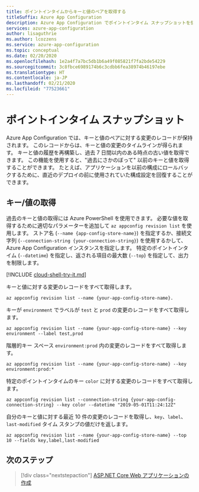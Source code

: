 ```yaml
---
title: ポイントインタイムからキーと値のペアを取得する
titleSuffix: Azure App Configuration
description: Azure App Configuration でポイントインタイム スナップショットを使用して古いキーと値のペアを取得します
services: azure-app-configuration
author: lisaguthrie
ms.author: lcozzens
ms.service: azure-app-configuration
ms.topic: conceptual
ms.date: 02/20/2020
ms.openlocfilehash: 1e2a4f7a7bc5db1b6a49f085821f7fa2bde54229
ms.sourcegitcommit: 3c8fbce6989174b6c3cdbb6fea38974b46197ebe
ms.translationtype: HT
ms.contentlocale: ja-JP
ms.lasthandoff: 02/21/2020
ms.locfileid: "77523661"
---
```

# <a name="point-in-time-snapshot"></a>ポイントインタイム スナップショット

Azure App Configuration では、キーと値のペアに対する変更のレコードが保持されます。 このレコードからは、キーと値の変更のタイムラインが得られます。 キーと値の履歴を再構築し、過去 7 日間以内のある時点の古い値を取得できます。 この機能を使用すると、"過去にさかのぼって" 以前のキーと値を取得することができます。 たとえば、アプリケーションを以前の構成にロールバックするために、直近のデプロイの前に使用されていた構成設定を回復することができます。

## <a name="key-value-retrieval"></a>キー/値の取得

過去のキーと値の取得には Azure PowerShell を使用できます。  必要な値を取得するために適切なパラメーターを追加して `az appconfig revision list` を使用します。  ストア名 (`--name {app-config-store-name}`) を指定するか、接続文字列 (`--connection-string {your-connection-string}`) を使用するかして、Azure App Configuration インスタンスを指定します。 特定のポイントインタイム (`--datetime`) を指定し、返される項目の最大数 (`--top`) を指定して、出力を制限します。

[!INCLUDE [cloud-shell-try-it.md](../../includes/cloud-shell-try-it.md)]

キーと値に対する変更のレコードをすべて取得します。

```azurepowershell
az appconfig revision list --name {your-app-config-store-name}.
```

キーが `environment` でラベルが `test` と `prod` の変更のレコードをすべて取得します。

```azurepowershell
az appconfig revision list --name {your-app-config-store-name} --key environment --label test,prod
```

階層的キー スペース `environment:prod` 内の変更のレコードをすべて取得します。

```azurepowershell
az appconfig revision list --name {your-app-config-store-name} --key environment:prod:* 
```

特定のポイントインタイムのキー `color` に対する変更のレコードをすべて取得します。

```azurepowershell
az appconfig revision list --connection-string {your-app-config-connection-string} --key color --datetime "2019-05-01T11:24:12Z" 
```

自分のキーと値に対する最近 10 件の変更のレコードを取得し、`key`、`label`、`last-modified` タイム スタンプの値だけを返します。

```azurepowershell
az appconfig revision list --name {your-app-config-store-name} --top 10 --fields key,label,last-modified
```

## <a name="next-steps"></a>次のステップ

> [!div class="nextstepaction"]
> [ASP.NET Core Web アプリケーションの作成](./quickstart-aspnet-core-app.md)  
